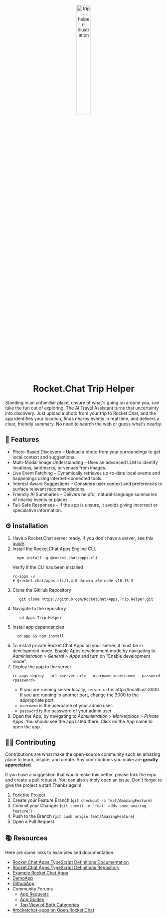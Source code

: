<div align="center">
  <img width=30% src="https://github.com/user-attachments/assets/a92f27b9-5101-4725-8311-a0e6ada0edc7" alt="trip-helper-illustration">
</div>

<h1 align="center">Rocket.Chat Trip Helper</h1>

Standing in an unfamiliar place, unsure of what's going on around you, can take the fun out of exploring. The AI Travel Assistant turns that uncertainty into discovery. Just upload a photo from your trip to Rocket.Chat, and the app identifies your location, finds nearby events in real time, and delivers a clear, friendly summary. No need to search the web or guess what's nearby.

<h2>🚀 Features</h2>
<ul>
  <li>Photo-Based Discovery – Upload a photo from your surroundings to get local context and suggestions.</li>
  <li>Multi-Modal Image Understanding – Uses an advanced LLM to identify locations, landmarks, or venues from images.</li>
  <li>Live Event Fetching – Dynamically retrieves up-to-date local events and happenings using internet-connected tools.</li>
  <li>Interest-Aware Suggestions – Considers user context and preferences to surface relevant recommendations.</li>
  <li>Friendly AI Summaries – Delivers helpful, natural-language summaries of nearby events or places.</li>
  <li>Fail-Safe Responses – If the app is unsure, it avoids giving incorrect or speculative information.</li>
</ul>


<h2 >⚙️ Installation </h2>

<ol>
  <li>Have a Rocket.Chat server ready. If you don't have a server, see this <a href="https://developer.rocket.chat/v1/docs/server-environment-setup">guide</a>.</li> 
  <li>Install the Rocket.Chat Apps Engline CLI. 
  
  ``` 
    npm install -g @rocket.chat/apps-cli
  ```
  
  Verify if the CLI has been installed 
  
  ```
  rc-apps -v
# @rocket.chat/apps-cli/1.4.0 darwin-x64 node-v10.15.3
  ```
  </li>
  <li>Clone the GitHub Repository</li>
    
 ```
    git clone https://github.com/RocketChat/Apps.Trip.Helper.git
 ```
  <li>Navigate to the repository</li>
    
 ```
    cd Apps.Trip.Helper
 ```
  
  <li>Install app dependencies</li>
  
  ```
    cd app && npm install
  ```
  
  <li>To install private Rocket.Chat Apps on your server, it must be in development mode. Enable Apps development mode by navigating to <i>Administration > General > Apps</i> and turn on "Enable development mode".</li>
  
  <li>Deploy the app to the server </li>
  
  ```
  rc-apps deploy --url <server_url> --username <username> --password <password>
  ```
  
  - If you are running server locally, `server_url` is http://localhost:3000. If you are running in another port, change the 3000 to the appropriate port.
  - `username` is the username of your admin user.
  - `password` is the password of your admin user.

  <li> Open the App, by navigating to <i>Administration > Marketplace > Private Apps</i>. You should see the app listed there. Click on the App name to open the app.</li>

</ol>

## 🧑‍💻 Contributing

Contributions are what make the open-source community such an amazing place to learn, inspire, and create. Any contributions you make are **greatly appreciated**.

If you have a suggestion that would make this better, please fork the repo and create a pull request. You can also simply open an issue.
Don't forget to give the project a star! Thanks again!

1. Fork the Project
2. Create your Feature Branch (`git checkout -b feat/AmazingFeature`)
3. Commit your Changes (`git commit -m 'feat: adds some amazing feature'`)
4. Push to the Branch (`git push origin feat/AmazingFeature`)
5. Open a Pull Request

## 📚 Resources

Here are some links to examples and documentation:

- [Rocket.Chat Apps TypeScript Definitions Documentation](https://rocketchat.github.io/Rocket.Chat.Apps-engine/)
- [Rocket.Chat Apps TypeScript Definitions Repository](https://github.com/RocketChat/Rocket.Chat.Apps-engine)
- [Example Rocket.Chat Apps](https://github.com/graywolf336/RocketChatApps)
- [DemoApp](https://github.com/RocketChat/Rocket.Chat.Demo.App)
- [GithubApp](https://github.com/RocketChat/Apps.Github22)
- Community Forums
  - [App Requests](https://forums.rocket.chat/c/rocket-chat-apps/requests)
  - [App Guides](https://forums.rocket.chat/c/rocket-chat-apps/guides)
  - [Top View of Both Categories](https://forums.rocket.chat/c/rocket-chat-apps)
- [#rocketchat-apps on Open.Rocket.Chat](https://open.rocket.chat/channel/rocketchat-apps)


